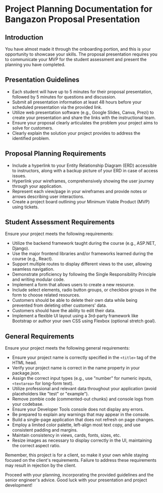 # Project Planning Documentation for Bangazon Proposal Presentation

## Introduction
You have almost made it through the onboarding portion, and this is your opportunity to showcase your skills. The proposal presentation requires you to communicate your MVP for the student assessment and present the planning you have completed.

## Presentation Guidelines
- Each student will have up to 5 minutes for their proposal presentation, followed by 5 minutes for questions and discussion.
- Submit all presentation information at least 48 hours before your scheduled presentation via the provided link.
- Utilize web presentation software (e.g., Google Slides, Canva, Prezi) to create your presentation and share the links with the instructional team.
- Ensure your proposal clearly articulates the problem your project aims to solve for customers.
- Clearly explain the solution your project provides to address the identified problem.

## Proposal Planning Requirements
- Include a hyperlink to your Entity Relationship Diagram (ERD) accessible to instructors, along with a backup picture of your ERD in case of access issues.
- Hyperlink your wireframes, comprehensively showing the user journey through your application.
- Represent each view/page in your wireframes and provide notes or arrows describing user interactions.
- Create a project board outlining your Minimum Viable Product (MVP) using tickets.

## Student Assessment Requirements
Ensure your project meets the following requirements:
- Utilize the backend framework taught during the course (e.g., ASP.NET, Django).
- Use the major frontend libraries and/or frameworks learned during the course (e.g., React).
- Support multiple routes to display different views to the user, allowing seamless navigation.
- Demonstrate proficiency by following the Single Responsibility Principle and writing modular code.
- Implement a form that allows users to create a new resource.
- Include select elements, radio button groups, or checkbox groups in the form to choose related resources.
- Customers should be able to delete their own data while being prevented from deleting other customers' data.
- Customers should have the ability to edit their data.
- Implement a flexible UI layout using a 3rd-party framework like Bootstrap or author your own CSS using Flexbox (optional stretch goal).

## General Requirements
Ensure your project meets the following general requirements:
- Ensure your project name is correctly specified in the `<title>` tag of the HTML head.
- Verify your project name is correct in the name property in your package.json.
- Assign the correct input types (e.g., use "number" for numeric inputs, `<textarea>` for long-form text).
- Utilize professional and relevant data throughout your application (avoid placeholders like "test" or "example").
- Remove zombie code (commented-out chunks) and console logs from your codebase.
- Ensure your Developer Tools console does not display any errors.
- Be prepared to explain any warnings that may appear in the console.
- Build a single-page application that does not refresh on page changes.
- Employ a limited color palette, left-align most text copy, and use consistent padding and margins.
- Maintain consistency in views, cards, fonts, sizes, etc.
- Resize images as necessary to display correctly in the UI, maintaining the correct aspect ratio.

Remember, this project is for a client, so make it your own while staying focused on the client's requirements. Failure to address these requirements may result in rejection by the client.

Proceed with your planning, incorporating the provided guidelines and the senior engineer's advice. Good luck with your presentation and project development!
